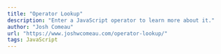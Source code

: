```yaml
---
title: "Operator Lookup"
description: "Enter a JavaScript operator to learn more about it."
author: "Josh Comeau"
url: "https://www.joshwcomeau.com/operator-lookup/"
tags: JavaScript
---
```


